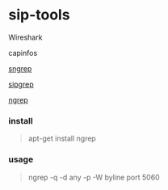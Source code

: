 # sip-tools



Wireshark 

capinfos

[sngrep](https://github.com/irontec/sngrep)

[sipgrep](https://github.com/sipcapture/sipgrep)



[ngrep](http://nil.uniza.sk/sip/tools/ngrep-tool-voip-analysis)

### install

> apt-get install ngrep

### usage

> ngrep -q -d any -p -W byline port 5060 

